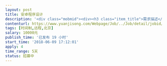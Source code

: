 ```yaml
---                
layout: post       
title: 安卓程序设计           
description: '<div class="mobmid"><div><h3 class="item_title">需求描述</h3><p>一、需求描述：<br/>安卓有个xposed 框架，安装必须需要手机root, 在手机不需要root 的情况下把这个框架写进安卓系统里，还能拿到手机最大权限。<br/> <br/>二、合作方式：<br/>项目制，时间费用均可以谈。</p></div><!--info end--></div>'     
contenturl: https://www.yuanjisong.com/Webpage/Job/../Job/detail/jobid/101554      
tags: [时间制,远程,北京]            
salary: 10000元          
publish_time: '已发布 19 小时'         
start_time: '2018-06-09 17:12:01'           
apply: 4                   
time_range: 5天              
status: 招募中                  
---                 
```

